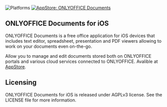 ![Platforms](https://img.shields.io/badge/platforms-ios-lightgrey.svg)
[![AppStore: ONLYOFFICE Documents](https://img.shields.io/badge/version-6.3-blue.svg?style=flat)](https://itunes.apple.com/app/onlyoffice-documents/id944896972)

## ONLYOFFICE Documents for iOS

ONLYOFFICE Documents is a free office application for iOS devices that includes text editor, spreadsheet, presentation and PDF viewers allowing to work on your documents even on-the-go.

Allow you to manage and edit documents stored both on ONLYOFFICE portals and various cloud services connected to ONLYOFFICE. Avalible at [AppStore](https://itunes.apple.com/app/onlyoffice-documents/id944896972).

## Licensing
ONLYOFFICE Documents for iOS is released under AGPLv3 license. See the LICENSE file for more information.